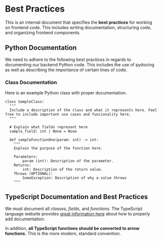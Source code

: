 # Best Practices

This is an internal document that specifies the **best practices** for working on frontend code. This includes writing documentation, structuring code, and organizing frontend components.

## Python Documentation

We need to adhere to the following best practices in regards to documenting our backend Python code. This includes the use of pydocing as well as describing the importance of certain lines of code.

### Class Documentation

Here is an example Python class with proper documentation.

```
class SampleClass:
  """
  Include a description of the class and what it represents here. Feel free to include important use cases and funcionality here.
  """

  # Explain what fields represent here 
  sample_field: int | None = None

  def sampleFunctionOne(param: int) -> int:
    """
    Explain the purpose of the function here.

    Parameters:
        param (int): Description of the parameter.
    Returns:
        int: Description of the return value.
    Throws (OPTIONAL):
        SomeException: Description of why a value throws
    """
```

## TypeScript Documentation and Best Practices

We must document all *classes*, *fields*, and *functions*. The TypeScript language website provides [great information here](https://www.typescriptlang.org/docs/handbook/jsdoc-supported-types.html) about how to properly add documentation.

In addition, **all TypeScript functions should be converted to arrow functions.** This is the more modern, standard convention.